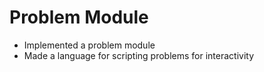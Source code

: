 # Problem Module
- Implemented a problem module
- Made a language for scripting problems for interactivity
